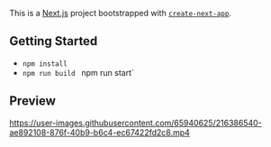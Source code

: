 This is a [Next.js](https://nextjs.org/) project bootstrapped with [`create-next-app`](https://github.com/vercel/next.js/tree/canary/packages/create-next-app).

## Getting Started
- `npm install`
- `npm run build`
` `npm run start`

## Preview



https://user-images.githubusercontent.com/65940625/216386540-ae892108-876f-40b9-b6c4-ec67422fd2c8.mp4

